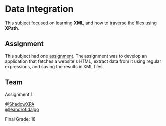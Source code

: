 # Data Integration

This subject focused on learning **XML**, and how to traverse the files using **XPath**.

## Assignment

This subject had one [assignment](Assignment/Assignment.pdf). The assignment was to develop an application that fetches a website's HTML, extract data from it using regular expressions, and saving the results in XML files.

## Team

Assignment 1:

[@ShadowXPA](https://github.com/ShadowXPA)  
[@leandrofidalgo](https://github.com/leandrofidalgo)

Final Grade: 18

